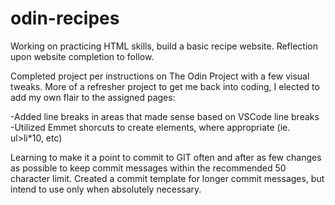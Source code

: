 # odin-recipes

Working on practicing HTML skills, build a basic recipe website. Reflection upon website completion to follow.

Completed project per instructions on The Odin Project with a few visual tweaks. More of a refresher project to get me back
into coding, I elected to add my own flair to the assigned pages:

-Added line breaks in areas that made sense based on VSCode line breaks
-Utilized Emmet shorcuts to create elements, where appropriate (ie. ul>li\*10, etc)

Learning to make it a point to commit to GIT often and after as few changes as possible to keep commit messages within the
recommended 50 character limit. Created a commit template for longer commit messages, but intend to use only when absolutely
necessary.
